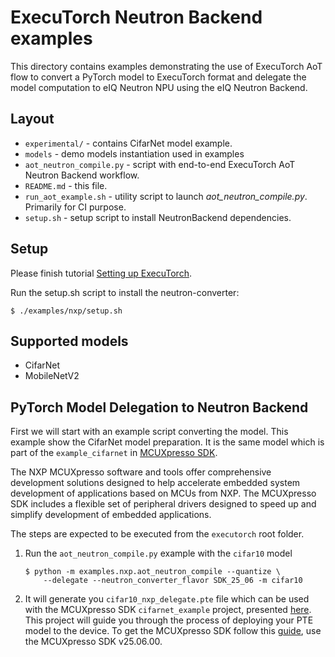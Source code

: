# ExecuTorch Neutron Backend examples
This directory contains examples demonstrating the use of ExecuTorch AoT flow to convert a PyTorch model to ExecuTorch
format and delegate the model computation to eIQ Neutron NPU using the eIQ Neutron Backend.

## Layout
* `experimental/` - contains CifarNet model example.
* `models` - demo models instantiation used in examples
* `aot_neutron_compile.py` - script with end-to-end ExecuTorch AoT Neutron Backend workflow.
* `README.md` - this file.
* `run_aot_example.sh` - utility script to launch _aot_neutron_compile.py_. Primarily for CI purpose.
* `setup.sh` - setup script to install NeutronBackend dependencies.

## Setup
Please finish tutorial [Setting up ExecuTorch](https://pytorch.org/executorch/main/getting-started-setup).

Run the setup.sh script to install the neutron-converter:
```commandline
$ ./examples/nxp/setup.sh
```

## Supported models
* CifarNet
* MobileNetV2

## PyTorch Model Delegation to Neutron Backend
First we will start with an example script converting the model. This example show the CifarNet model preparation. 
It is the same model which is part of the `example_cifarnet` in 
[MCUXpresso SDK](https://www.nxp.com/design/design-center/software/development-software/mcuxpresso-software-and-tools-/mcuxpresso-software-development-kit-sdk:MCUXpresso-SDK).

The NXP MCUXpresso software and tools offer comprehensive development solutions designed to help accelerate embedded 
system development of applications based on MCUs from NXP. The MCUXpresso SDK includes a flexible set of peripheral 
drivers designed to speed up and simplify development of embedded applications.

The steps are expected to be executed from the `executorch` root folder.

1. Run the `aot_neutron_compile.py` example with the `cifar10` model 
    ```commandline
    $ python -m examples.nxp.aot_neutron_compile --quantize \
        --delegate --neutron_converter_flavor SDK_25_06 -m cifar10 
    ```

2. It will generate you `cifar10_nxp_delegate.pte` file which can be used with the MCUXpresso SDK `cifarnet_example` 
project, presented [here](https://mcuxpresso.nxp.com/mcuxsdk/latest/html/middleware/eiq/executorch/docs/nxp/topics/example_applications.html#how-to-build-and-run-executorch-cifarnet-example).
This project will guide you through the process of deploying your PTE model to the device.
To get the MCUXpresso SDK follow this [guide](https://mcuxpresso.nxp.com/mcuxsdk/latest/html/middleware/eiq/executorch/docs/nxp/topics/getting_mcuxpresso.html),
use the MCUXpresso SDK v25.06.00. 
